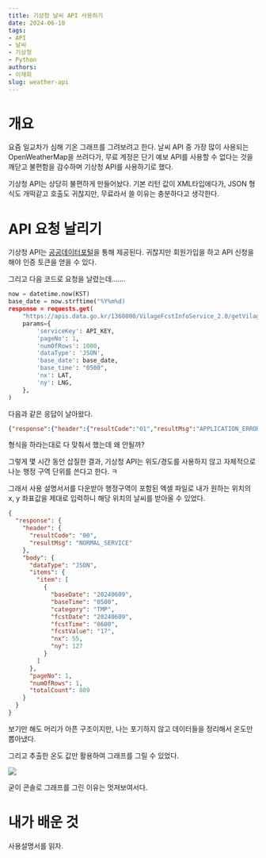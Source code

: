 ```yaml
---
title: 기상청 날씨 API 사용하기
date: 2024-06-10
tags:
- API
- 날씨
- 기상청
- Python
authors:
- 이재희
slug: weather-api
---
```


# 개요

요즘 일교차가 심해 기온 그래프를 그려보려고 한다.
날씨 API 중 가장 많이 사용되는 OpenWeatherMap을 쓰려다가, 무료 계정은 단기 예보 API를 사용할 수 없다는 것을 깨닫고 불편함을 감수하며 기상청 API를 사용하기로 했다.

기상청 API는 상당히 불편하게 만들어놨다. 기본 리턴 값이 XML타입에다가, JSON 형식도 개떡같고 호출도 귀찮지만, 무료라서 쓸 이유는 충분하다고  생각한다.

# API 요청 날리기

기상청 API는 [공공데이터포털](https://www.data.go.kr)을 통해 제공된다. 귀찮지만 회원가입을 하고 API 신청을 해야 인증 토큰을 얻을 수 있다. 

그리고 다음 코드로 요청을 날렸는데.......

````python
now = datetime.now(KST)
base_date = now.strftime("%Y%m%d)
response = requests.get(
	"https://apis.data.go.kr/1360000/VilageFcstInfoService_2.0/getVilageFcst",
	params={
		'serviceKey': API_KEY,
		'pageNo': 1,
		'numOfRows': 1000,
		'dataType': 'JSON',
		'base_date': base_date,
		'base_time': "0500",
		'nx': LAT,
		'ny': LNG,
	},
)
````

다음과 같은 응답이 날아왔다.

````json
{"response":{"header":{"resultCode":"01","resultMsg":"APPLICATION_ERROR"}}}
````

형식을 하라는대로 다 맞춰서 했는데 왜 안될까?

그렇게 몇 시간 동안 삽질한 결과, 기상청 API는 위도/경도를 사용하지 않고 자체적으로 나눈 행정 구역 단위를 쓴다고 한다. ㅋ

그래서 사용 설명서서를 다운받아 행정구역이 포함된 엑셀 파일로 내가 원하는 위치의 x, y 좌표값을 제대로 입력하니 해당 위치의 날씨를 받아올 수 있었다.

````json
{
  "response": {
    "header": {
      "resultCode": "00",
      "resultMsg": "NORMAL_SERVICE"
    },
    "body": {
      "dataType": "JSON",
      "items": {
        "item": [
          {
            "baseDate": "20240609",
            "baseTime": "0500",
            "category": "TMP",
            "fcstDate": "20240609",
            "fcstTime": "0600",
            "fcstValue": "17",
            "nx": 55,
            "ny": 127
          }
        ]
      },
      "pageNo": 1,
      "numOfRows": 1,
      "totalCount": 809
    }
  }
}
````

보기만 해도 머리가 아픈 구조이지만, 나는 포기하지 않고 데이터들을 정리해서 온도만 뽑아냈다.

그리고 추출한 온도 값만 활용하여 그래프를 그릴 수 있었다.

![](https://i.imgur.com/g2Mte4n.png)

굳이 콘솔로 그래프를 그린 이유는 멋져보여서다.

# 내가 배운 것

  
사용설명서를 읽자.
